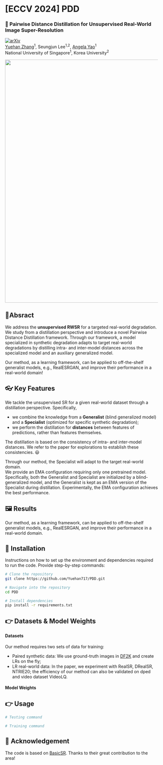 # [ECCV 2024] PDD
### 📣 Pairwise Distance Distillation for Unsupervised Real-World Image Super-Resolution  
[![arXiv](https://img.shields.io/badge/arXiv-<INDEX>-<COLOR>.svg)](https://arxiv.org/abs/<INDEX>)    
[Yuehan Zhang](link_to_author1_profile)<sup>1</sup>, Seungjun Lee<sup>1,2</sup>, [Angela Yao](link_to_author3_profile)<sup>1</sup>  
National University of Singapore<sup>1</sup>, Korea University<sup>2</sup>  
<p align="center">
<img src="teaser.gif" width="800" />
</p>
  
## 📝Absract
We address the **unsupervised RWSR** for a targeted real-world degradation. We study from a distillation perspective and introduce a novel Pairwise Distance Distillation framework.
Through our framework, a model specialized in synthetic degradation adapts to target real-world degradations by distilling intra- and inter-model distances across the specialized model and an auxiliary generalized model. 

Our method, as a learning framework, can be applied to off-the-shelf generalist models, e.g., RealESRGAN, and improve their performance in a real-world domain!

## 👓 Key Features
We tackle the unsupervised SR for a given real-world dataset through a distillation perspective. Specifically, 
- we combine the knowledge from a **Generalist** (blind generalized model) and a **Specialist** (optimized for specific synthetic degradation);
- we perform the distillation for **distances** between features of predictions, rather than features themselves.

The distillation is based on the consistency of intra- and inter-model distances. We refer to the paper for explorations to establish these consistencies. 😃

Through our method, the Specialist will adapt to the target real-world domain.  
We provide an EMA configuration requiring only one pretrained model. Specifically, both the Generalist and Specialist are initialized by a blind-generalized model, and the Generalist is kept as an EMA version of the Specialist during distillation. Experimentally, the EMA configuration achieves the best performance.

## 🖼️ Results
Our method, as a learning framework, can be applied to off-the-shelf generalist models, e.g., RealESRGAN, and improve their performance in a real-world domain.

## 🔨 Installation
Instructions on how to set up the environment and dependencies required to run the code. Provide step-by-step commands:
```sh
# Clone the repository
git clone https://github.com/Yuehan717/PDD.git

# Navigate into the repository
cd PDD

# Install dependencies
pip install -r requirements.txt
```
## 👉 Datasets & Model Weights
#### Datasets
Our method requires two sets of data for training:
- Paired synthetic data: We use ground-truth images in [DF2K]() and create LRs on the fly;
- LR real-world data: In the paper, we experiment with RealSR, DRealSR, NTRIE20; the efficiency of our method can also be validated on dped and video dataset VideoLQ.

#### Model Weights

## 👉 Usage
```sh
# Testing command

# Training command
```

## 👏 Acknowledgement
The code is based on [BasicSR](https://github.com/XPixelGroup/BasicSR). Thanks to their great contribution to the area!
